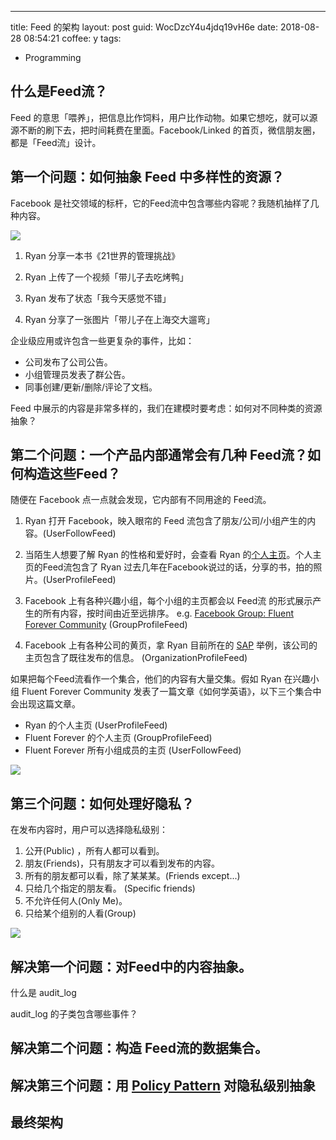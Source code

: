 ---
title: Feed 的架构
layout: post
guid: WocDzcY4u4jdq19vH6e
date: 2018-08-28 08:54:21
coffee: y
tags:
  - Programming

## 什么是Feed流？

Feed 的意思「喂养」，把信息比作饲料，用户比作动物。如果它想吃，就可以源源不断的刷下去，把时间耗费在里面。Facebook/Linked 的首页，微信朋友圈，都是「Feed流」设计。

## 第一个问题：如何抽象 Feed 中多样性的资源？

Facebook 是社交领域的标杆，它的Feed流中包含哪些内容呢？我随机抽样了几种内容。

![](/media/files/2018/2018-08-28-demo.jpg)

1. Ryan 分享一本书《21世界的管理挑战》

2. Ryan 上传了一个视频「带儿子去吃烤鸭」

3. Ryan 发布了状态「我今天感觉不错」

4. Ryan 分享了一张图片「带儿子在上海交大遛弯」

企业级应用或许包含一些更复杂的事件，比如：

- 公司发布了公司公告。
- 小组管理员发表了群公告。
- 同事创建/更新/删除/评论了文档。

Feed 中展示的内容是非常多样的，我们在建模时要考虑：如何对不同种类的资源抽象？

## 第二个问题：一个产品内部通常会有几种 Feed流？如何构造这些Feed？

随便在 Facebook 点一点就会发现，它内部有不同用途的 Feed流。

1. Ryan 打开 Facebook，映入眼帘的 Feed 流包含了朋友/公司/小组产生的内容。(UserFollowFeed)

2. 当陌生人想要了解 Ryan 的性格和爱好时，会查看 Ryan 的[个人主页](https://www.facebook.com/xiaoronglv)。个人主页的Feed流包含了 Ryan 过去几年在Facebook说过的话，分享的书，拍的照片。(UserProfileFeed)

3. Facebook 上有各种兴趣小组，每个小组的主页都会以 Feed流 的形式展示产生的所有内容，按时间由近至远排序。 e.g. [Facebook Group: Fluent Forever Community](https://www.facebook.com/groups/fluentforever/) (GroupProfileFeed)

4. Facebook 上有各种公司的黄页，拿 Ryan 目前所在的 [SAP](https://www.facebook.com/SAP/) 举例，该公司的主页包含了既往发布的信息。 (OrganizationProfileFeed)


如果把每个Feed流看作一个集合，他们的内容有大量交集。假如 Ryan 在兴趣小组 Fluent Forever Community 发表了一篇文章《如何学英语》，以下三个集合中会出现这篇文章。

- Ryan 的个人主页 (UserProfileFeed)
- Fluent Forever 的个人主页 (GroupProfileFeed)
- Fluent Forever 所有小组成员的主页 (UserFollowFeed)

![](/media/files/2018/2018-08-28-set.png)

## 第三个问题：如何处理好隐私？

在发布内容时，用户可以选择隐私级别：

1. 公开(Public) ，所有人都可以看到。
2. 朋友(Friends)，只有朋友才可以看到发布的内容。
3. 所有的朋友都可以看，除了某某某。(Friends except...)
4. 只给几个指定的朋友看。 (Specific friends)
5. 不允许任何人(Only Me)。
6. 只给某个组别的人看(Group)

![](/media/files/2018/2018-08-28_11-54-23-privacy.jpg)

## 解决第一个问题：对Feed中的内容抽象。



什么是 audit_log

audit_log 的子类包含哪些事件？


## 解决第二个问题：构造 Feed流的数据集合。



## 解决第三个问题：用 [Policy Pattern](https://en.wikipedia.org/wiki/Strategy_pattern) 对隐私级别抽象


## 最终架构










